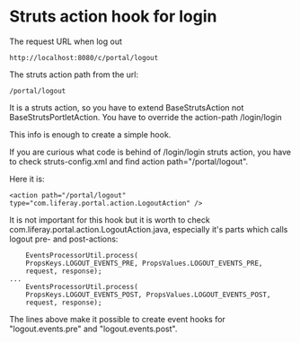 # Struts action hook for login

The request URL when log out

```
http://localhost:8080/c/portal/logout
```

The struts action path from the url:

```
/portal/logout
```

It is a struts action, so you have to extend BaseStrutsAction not BaseStrutsPortletAction.
You have to override the action-path /login/login

This info is enough to create a simple hook.

If you are curious what code is behind of /login/login struts action, you have to check struts-config.xml and find
action path="/portal/logout".

Here it is:

```
<action path="/portal/logout" type="com.liferay.portal.action.LogoutAction" />
```

It is not important for this hook but it is worth to check com.liferay.portal.action.LogoutAction.java, especially
it's parts which calls logout pre- and post-actions:

```
    EventsProcessorUtil.process(
	PropsKeys.LOGOUT_EVENTS_PRE, PropsValues.LOGOUT_EVENTS_PRE,
	request, response);
...
    EventsProcessorUtil.process(
	PropsKeys.LOGOUT_EVENTS_POST, PropsValues.LOGOUT_EVENTS_POST,
	request, response);

```

The lines above make it possible to create event hooks for "logout.events.pre" and "logout.events.post".
